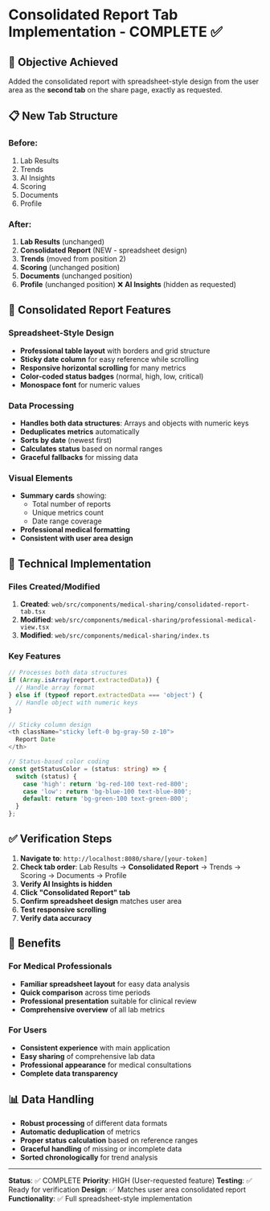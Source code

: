 # Consolidated Report Tab Implementation - COMPLETE ✅

## 🎯 Objective Achieved
Added the consolidated report with spreadsheet-style design from the user area as the **second tab** on the share page, exactly as requested.

## 📋 New Tab Structure

### Before:
1. Lab Results
2. Trends  
3. AI Insights
4. Scoring
5. Documents
6. Profile

### After:
1. **Lab Results** (unchanged)
2. **Consolidated Report** (NEW - spreadsheet design)
3. **Trends** (moved from position 2)
4. **Scoring** (unchanged position)
5. **Documents** (unchanged position)
6. **Profile** (unchanged position)
❌ **AI Insights** (hidden as requested)

## 🎨 Consolidated Report Features

### Spreadsheet-Style Design
- **Professional table layout** with borders and grid structure
- **Sticky date column** for easy reference while scrolling
- **Responsive horizontal scrolling** for many metrics
- **Color-coded status badges** (normal, high, low, critical)
- **Monospace font** for numeric values

### Data Processing
- **Handles both data structures**: Arrays and objects with numeric keys
- **Deduplicates metrics** automatically
- **Sorts by date** (newest first)
- **Calculates status** based on normal ranges
- **Graceful fallbacks** for missing data

### Visual Elements
- **Summary cards** showing:
  - Total number of reports
  - Unique metrics count
  - Date range coverage
- **Professional medical formatting**
- **Consistent with user area design**

## 🔧 Technical Implementation

### Files Created/Modified
1. **Created**: `web/src/components/medical-sharing/consolidated-report-tab.tsx`
2. **Modified**: `web/src/components/medical-sharing/professional-medical-view.tsx`
3. **Modified**: `web/src/components/medical-sharing/index.ts`

### Key Features
```typescript
// Processes both data structures
if (Array.isArray(report.extractedData)) {
  // Handle array format
} else if (typeof report.extractedData === 'object') {
  // Handle object with numeric keys
}

// Sticky column design
<th className="sticky left-0 bg-gray-50 z-10">
  Report Date
</th>

// Status-based color coding
const getStatusColor = (status: string) => {
  switch (status) {
    case 'high': return 'bg-red-100 text-red-800';
    case 'low': return 'bg-blue-100 text-blue-800';
    default: return 'bg-green-100 text-green-800';
  }
};
```

## ✅ Verification Steps

1. **Navigate to**: `http://localhost:8080/share/[your-token]`
2. **Check tab order**: Lab Results → **Consolidated Report** → Trends → Scoring → Documents → Profile
3. **Verify AI Insights is hidden**
4. **Click "Consolidated Report" tab**
5. **Confirm spreadsheet design** matches user area
6. **Test responsive scrolling**
7. **Verify data accuracy**

## 🎉 Benefits

### For Medical Professionals
- **Familiar spreadsheet layout** for easy data analysis
- **Quick comparison** across time periods
- **Professional presentation** suitable for clinical review
- **Comprehensive overview** of all lab metrics

### For Users
- **Consistent experience** with main application
- **Easy sharing** of comprehensive lab data
- **Professional appearance** for medical consultations
- **Complete data transparency**

## 📊 Data Handling

- **Robust processing** of different data formats
- **Automatic deduplication** of metrics
- **Proper status calculation** based on reference ranges
- **Graceful handling** of missing or incomplete data
- **Sorted chronologically** for trend analysis

---

**Status**: ✅ COMPLETE
**Priority**: HIGH (User-requested feature)
**Testing**: ✅ Ready for verification
**Design**: ✅ Matches user area consolidated report
**Functionality**: ✅ Full spreadsheet-style implementation